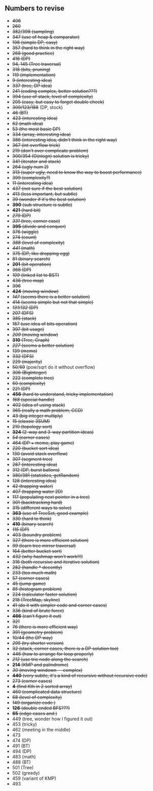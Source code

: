 ## Numbers to revise

+ ~~406~~
+ ~~260~~
+ ~~382/398 (sampling)~~
+ ~~347 (use of heap & comparator)~~
+ ~~198 (simple DP, easy)~~
+ ~~357 (hard to think in the right way)~~
+ ~~268 (good practice)~~
+ ~~416 (DP)~~
+ ~~94, 145 (Tree traversal)~~
+ ~~318 (bits, pruning)~~
+ ~~119 (implementation)~~
+ ~~9 (interesting idea)~~
+ ~~337 (tree, DP idea)~~
+ ~~241 (coding complex, better solution???)~~
+ ~~394 (use of stack, level of complexity)~~
+ ~~205 (easy, but easy to forget double check)~~
+ ~~309/123/188~~ (DP, stock)
+ ~~46 (BT)~~
+ ~~423 (interesting idea)~~
+ ~~62 (math idea)~~
+ ~~53 (the most basic DP)~~
+ ~~334 (array, interesting idea)~~
+ ~~386 (interesting idea, didn't think in the right way)~~
+ ~~367 (int overflow trick)~~
+ ~~219 (don't over complicate problem)~~
+ ~~300/354 (O(nlogn) solution is tricky)~~
+ ~~341 (iterator and stack)~~
+ ~~264 (ugly num 2)~~
+ ~~313 (super ugly, need to know the way to boost performance)~~
+ ~~399 (complexity?)~~
+ ~~11 (interesting idea)~~
+ ~~437 (not sure if the best solution)~~
+ ~~413 (less important, but subtle)~~
+ ~~39 (wonder if it's the best solution)~~
+ ~~**390** (sub structure is subtle)~~
+ ~~**421** (hard bit)~~
+ ~~*279* (DP)~~
+ ~~*331* (tree, corner case)~~
+ ~~**395** (divide and conquer)~~
+ ~~376 (wiggle)~~
+ ~~274 (count)~~
+ ~~*388* (level of complexity)~~
+ ~~*441* (math)~~
+ ~~375 (DP, like dropping egg)~~
+ ~~81 (binary search)~~
+ ~~**201** (bit operation)~~
+ ~~368 (DP)~~
+ ~~*109* (linked list to BST)~~
+ ~~436 (tree map)~~
+ ~~396~~
+ ~~**424** (moving window)~~
+ ~~*147* (seems there is a better solution)~~
+ ~~414 (seems simple but not that simple)~~
+ ~~*131*/*132* (DP)~~
+ ~~207 (DFS)~~
+ ~~385 (stack)~~
+ ~~187 (use idea of bits operation)~~
+ ~~397 (bit usage)~~
+ ~~*209* (moving window)~~
+ ~~**310** (Tree, Graph)~~
+ ~~*227* (seems a better solution)~~
+ ~~139 (memo)~~
+ ~~332 (DFS)~~
+ ~~229 (majority)~~
+ ~~50~~/~~69~~ (pow/sqrt do it without overflow)
+ ~~306 (BigInteger)~~
+ ~~222 (complete tree)~~
+ ~~60 (complexity)~~
+ ~~221 (DP)~~
+ ~~**456** (hard to understand, tricky implementation)~~
+ ~~*168* (special handle)~~
+ ~~402 (idea of using stack)~~
+ ~~365 (really a math problem, GCD)~~
+ ~~43 (big integer multiply)~~
+ ~~15 (classic 3SUM)~~
+ ~~210 (topology sort)~~
+ ~~**324** (2-way and 3-way partition ideas)~~
+ ~~*54* (corner cases)~~
+ ~~464 (DP + memo, play game)~~
+ ~~220 (bucket sort idea)~~
+ ~~130 (avoid stack overflow)~~
+ ~~307 (segment tree)~~
+ ~~287 (interesting idea)~~
+ ~~312 (DP, burst ballons)~~
+ ~~380/381 (statistics, getRandom)~~
+ ~~128 (interesting idea)~~
+ ~~42 (trapping water)~~
+ ~~407 (trapping water 2D)~~
+ ~~117 (populating next pointer in a tree)~~
+ ~~301 (backtracking hard)~~
+ ~~315 (different ways to solve)~~
+ ~~**363** (use of TreeSet, good example)~~
+ ~~330 (hard to think)~~
+ ~~**410** (binary search)~~
+ ~~*115* (DP)~~
+ ~~403 (boundry problem)~~
+ ~~327 (there is more efficient solution)~~
+ ~~*99* (learn tree mirror traversal)~~
+ ~~164 (better bucket sort)~~
+ ~~432 (why hashmap won't work!!!)~~
+ ~~316 (both recursive and iterative solution)~~
+ ~~282 (handle * decently)~~
+ ~~233 (too much math)~~
+ ~~57 (corner cases)~~
+ ~~45 (jump game)~~
+ ~~*85* (histogram problem)~~
+ ~~224 (calculator faster solution)~~
+ ~~218 (TreeMap, skyline)~~
+ ~~41 (do it with simpler code and corner cases)~~
+ ~~336 (kind of brute force)~~
+ ~~**466** (can't figure it out)~~
+ ~~321~~
+ ~~76 (there is more efficient way)~~
+ ~~391 (geometry problem)~~
+ ~~10/44 (the DP way)~~
+ ~~*295* (try shorter version)~~
+ ~~32 (stack, corner cases, there is a DP solution too)~~
+ ~~446 (how to arrange for loop properly)~~
+ ~~*212* (use trie node along the search)~~
+ ~~**214** (KMP and palindrome)~~
+ ~~*30* (moving windown -- complex)~~
+ ~~**440** (very subtle, it's a kind of recursive without recursive code)~~
+ ~~273 (corner cases)~~
+ ~~**4** (find Kth in 2 sorted array)~~
+ ~~460 (complicated data structure)~~
+ ~~68 (level of complexity)~~
+ ~~149 (organize code )~~
+ ~~**126** (double ended BFS???)~~
+ ~~**65** (edge cases and )~~
+ 449 (tree, wonder how I figured it out)
+ 453 (tricky)  
+ 462 (meeting in the middle)
+ 473
+ 474 (DP)
+ 491 (BT)
+ 494 (DP)
+ 483 (math)
+ 488 (BT)
+ 501 (Tree)
+ 502 (greedy)
+ 459 (variant of KMP)
+ 493